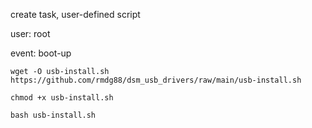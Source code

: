create task, user-defined script

user: root

event: boot-up

```shell
wget -O usb-install.sh https://github.com/rmdg88/dsm_usb_drivers/raw/main/usb-install.sh

chmod +x usb-install.sh

bash usb-install.sh
```
